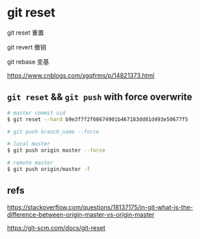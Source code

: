 # git reset

git reset 重置

git revert 撤销

git rebase 变基

https://www.cnblogs.com/xgqfrms/p/14821373.html


## `git reset` && `git push` with force overwrite

```sh
# master commit uid
$ git reset --hard b9e3f7f2f66674901b467183dd81d493e50677f5

```

```sh
# git push branch_name --force

# local master
$ git push origin master --force

# remote master
$ git push origin/master -f

```

## refs


https://stackoverflow.com/questions/18137175/in-git-what-is-the-difference-between-origin-master-vs-origin-master

https://git-scm.com/docs/git-reset


